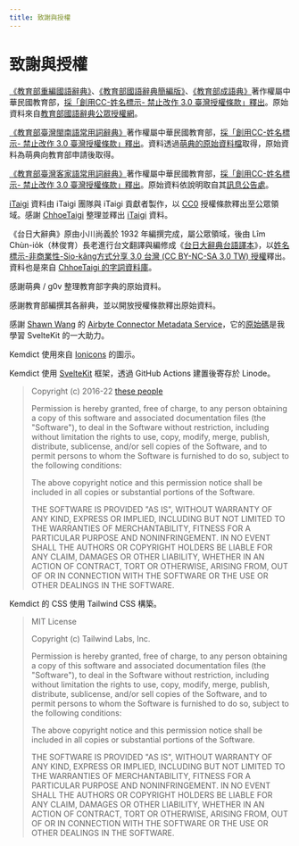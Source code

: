 ```yaml
---
title: 致謝與授權
---
```


# 致謝與授權

[《教育部重編國語辭典》](https://dict.revised.moe.edu.tw/)、[《教育部國語辭典簡編版》](https://dict.concised.moe.edu.tw)、[《教育部成語典》](https://dict.idioms.moe.edu.tw)著作權屬中華民國教育部，[採「創用CC-姓名標示- 禁止改作 3.0 臺灣授權條款」釋出](https://language.moe.gov.tw/001/Upload/Files/site_content/M0001/respub/index.html)。原始資料來自[教育部國語辭典公眾授權網](https://language.moe.gov.tw/001/Upload/Files/site_content/M0001/respub/index.html)。

[《教育部臺灣閩南語常用詞辭典》](https://twblg.dict.edu.tw/)著作權屬中華民國教育部，[採「創用CC-姓名標示- 禁止改作 3.0 臺灣授權條款」釋出](https://twblg.dict.edu.tw/holodict_new/compile1_6_1.jsp)。資料透過[萌典的原始資料檔](https://github.com/g0v/moedict-data-twblg)取得，原始資料為萌典向教育部申請後取得。

[《教育部臺灣客家語常用詞辭典》](https://hakkadict.moe.edu.tw/)著作權屬中華民國教育部，[採「創用CC-姓名標示- 禁止改作 3.0 臺灣授權條款」釋出](https://hakkadict.moe.edu.tw/cgi-bin/gs32/gsweb.cgi/ccd=zXiQtS/description?id=MSA00000041&opt=opt2)。原始資料依說明取自其[訊息公告處](https://hakkadict.moe.edu.tw/cgi-bin/gs32/gsweb.cgi/ccd=zXiQtS/newsearch?&menuid=gsnews)。

[iTaigi](https://itaigi.tw) 資料由 iTaigi 團隊與 iTaigi 貢獻者製作，以 [CC0](https://itaigi.tw/hokbu) 授權條款釋出至公眾領域。感謝 [ChhoeTaigi](https://chhoe.taigi.info/) 整理並釋出 [iTaigi](https://github.com/ChhoeTaigi/ChhoeTaigiDatabase#7-2016-itaigi華台對照典) 資料。

《台日大辭典》原由小川尚義於 1932 年編撰完成，屬公眾領域，後由 Lîm Chùn-io̍k（林俊育）長老進行台文翻譯與編修成《[台日大辭典台語譯本](https://taigi.fhl.net/dict/)》，以[姓名標示-非商業性-Sio-kâng方式分享 3.0 台灣 (CC BY-NC-SA 3.0 TW) 授權](https://github.com/ChhoeTaigi/ChhoeTaigiDatabase#2-1932-台日大辭典台譯版)釋出。資料也是來自 [ChhoeTaigi 的字詞資料庫](https://github.com/ChhoeTaigi/ChhoeTaigiDatabase)。

感謝萌典 / g0v 整理教育部字典的原始資料。

感謝教育部編撰其各辭典，並以開放授權條款釋出原始資料。

感謝 [Shawn Wang](https://www.swyx.io/) 的 [Airbyte Connector Metadata Service](https://airbyte-metadata.netlify.app/)，它的[原始碼](https://github.com/airbytehq/mvp-cms/)是我學習 SvelteKit 的一大助力。

Kemdict 使用來自 [Ionicons](https://github.com/ionic-team/ionicons) 的圖示。

Kemdict 使用 [SvelteKit](https://kit.svelte.dev) 框架，透過 GitHub Actions 建置後寄存於 Linode。

>Copyright (c) 2016-22 [these people](https://github.com/sveltejs/svelte/graphs/contributors)
>
>Permission is hereby granted, free of charge, to any person obtaining a copy of this software and associated documentation files (the "Software"), to deal in the Software without restriction, including without limitation the rights to use, copy, modify, merge, publish, distribute, sublicense, and/or sell copies of the Software, and to permit persons to whom the Software is furnished to do so, subject to the following conditions:
>
>The above copyright notice and this permission notice shall be included in all copies or substantial portions of the Software.
>
>THE SOFTWARE IS PROVIDED "AS IS", WITHOUT WARRANTY OF ANY KIND, EXPRESS OR IMPLIED, INCLUDING BUT NOT LIMITED TO THE WARRANTIES OF MERCHANTABILITY, FITNESS FOR A PARTICULAR PURPOSE AND NONINFRINGEMENT. IN NO EVENT SHALL THE AUTHORS OR COPYRIGHT HOLDERS BE LIABLE FOR ANY CLAIM, DAMAGES OR OTHER LIABILITY, WHETHER IN AN ACTION OF CONTRACT, TORT OR OTHERWISE, ARISING FROM, OUT OF OR IN CONNECTION WITH THE SOFTWARE OR THE USE OR OTHER DEALINGS IN THE SOFTWARE.

Kemdict 的 CSS 使用 Tailwind CSS 構築。

> MIT License
>
> Copyright (c) Tailwind Labs, Inc.
>
> Permission is hereby granted, free of charge, to any person obtaining a copy
> of this software and associated documentation files (the "Software"), to deal
> in the Software without restriction, including without limitation the rights
> to use, copy, modify, merge, publish, distribute, sublicense, and/or sell
> copies of the Software, and to permit persons to whom the Software is
> furnished to do so, subject to the following conditions:
>
> The above copyright notice and this permission notice shall be included in all
> copies or substantial portions of the Software.
>
> THE SOFTWARE IS PROVIDED "AS IS", WITHOUT WARRANTY OF ANY KIND, EXPRESS OR
> IMPLIED, INCLUDING BUT NOT LIMITED TO THE WARRANTIES OF MERCHANTABILITY,
> FITNESS FOR A PARTICULAR PURPOSE AND NONINFRINGEMENT. IN NO EVENT SHALL THE
> AUTHORS OR COPYRIGHT HOLDERS BE LIABLE FOR ANY CLAIM, DAMAGES OR OTHER
> LIABILITY, WHETHER IN AN ACTION OF CONTRACT, TORT OR OTHERWISE, ARISING FROM,
> OUT OF OR IN CONNECTION WITH THE SOFTWARE OR THE USE OR OTHER DEALINGS IN THE
> SOFTWARE.
